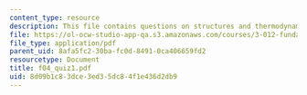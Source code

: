 ```yaml
---
content_type: resource
description: This file contains questions on structures and thermodynamics.
file: https://ol-ocw-studio-app-qa.s3.amazonaws.com/courses/3-012-fundamentals-of-materials-science-fall-2005/8d09b1c83dce3ed35dc84f1e436d2db9_f04_quiz1.pdf
file_type: application/pdf
parent_uid: 8afa5fc2-30ba-fc0d-8491-0ca406659fd2
resourcetype: Document
title: f04_quiz1.pdf
uid: 8d09b1c8-3dce-3ed3-5dc8-4f1e436d2db9
---
```

